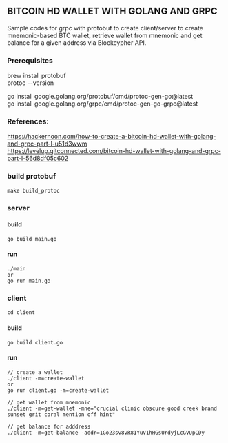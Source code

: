 ## BITCOIN HD WALLET WITH GOLANG AND GRPC  
Sample codes for grpc with protobuf to create client/server to
create mnemonic-based BTC wallet, retrieve wallet from mnemonic and get balance for a given address via Blockcypher API.

### Prerequisites
brew install protobuf  
protoc --version  

go install google.golang.org/protobuf/cmd/protoc-gen-go@latest  
go install google.golang.org/grpc/cmd/protoc-gen-go-grpc@latest  

### References:
https://hackernoon.com/how-to-create-a-bitcoin-hd-wallet-with-golang-and-grpc-part-l-u51d3wwm <br />
https://levelup.gitconnected.com/bitcoin-hd-wallet-with-golang-and-grpc-part-l-56d8df05c602

### build protobuf
```shell
make build_protoc
```
### server
#### build
```shell
go build main.go
````
#### run
```shell
./main  
or  
go run main.go
```
### client
```shell
cd client
```
#### build
```shell
go build client.go
```
#### run
```shell
// create a wallet
./client -m=create-wallet  
or
go run client.go -m=create-wallet  

// get wallet from mnemonic
./client -m=get-wallet -mne="crucial clinic obscure good creek brand sunset grit coral mention off hint" 

// get balance for adddress
./client -m=get-balance -addr=1Go23sv8vR81YuV1hHGsUrdyjLcGVUpCDy
```
